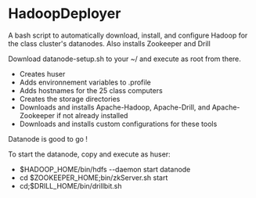 # HadoopDeployer
A bash script to automatically download, install, and configure Hadoop for the class cluster's datanodes. Also installs Zookeeper and Drill

Download datanode-setup.sh to your ~/ and execute as root from there.

- Creates huser
- Adds environnement variables to .profile
- Adds hostnames for the 25 class computers
- Creates the storage directories
- Downloads and installs Apache-Hadoop, Apache-Drill, and Apache-Zookeeper if not already installed
- Downloads and installs custom configurations for these tools

Datanode is good to go !

To start the datanode, copy and execute as huser:
- $HADOOP_HOME/bin/hdfs --daemon start datanode
- cd $ZOOKEEPER_HOME;bin/zkServer.sh start
- cd;$DRILL_HOME/bin/drillbit.sh
